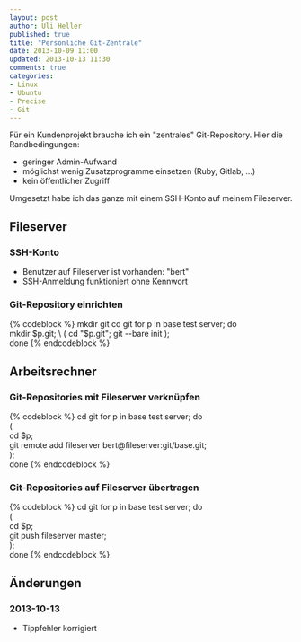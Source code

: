 ```yaml
---
layout: post
author: Uli Heller
published: true
title: "Persönliche Git-Zentrale"
date: 2013-10-09 11:00
updated: 2013-10-13 11:30
comments: true
categories:
- Linux
- Ubuntu
- Precise
- Git
---
```


Für ein Kundenprojekt brauche ich ein "zentrales" Git-Repository.
Hier die Randbedingungen:

* geringer Admin-Aufwand
* möglichst wenig Zusatzprogramme einsetzen (Ruby, Gitlab, ...)
* kein öffentlicher Zugriff

Umgesetzt habe ich das ganze mit einem SSH-Konto auf meinem Fileserver.

<!-- more -->

## Fileserver

### SSH-Konto

* Benutzer auf Fileserver ist vorhanden: "bert"
* SSH-Anmeldung funktioniert ohne Kennwort

### Git-Repository einrichten

{% codeblock %}
mkdir git
cd git
for p in base test server; do \
   mkdir $p.git; \
   ( cd "$p.git"; git --bare init ); \
done
{% endcodeblock %}

## Arbeitsrechner

### Git-Repositories mit Fileserver verknüpfen

{% codeblock %}
cd git
for p in base test server; do \
(                             \
  cd $p;                      \
  git remote add fileserver bert@fileserver:git/base.git; \
);                            \
done
{% endcodeblock %}

### Git-Repositories auf Fileserver übertragen

{% codeblock %}
cd git
for p in base test server; do \
(                             \
  cd $p;                      \
  git push fileserver master; \
);                            \
done
{% endcodeblock %}

## Änderungen

### 2013-10-13

* Tippfehler korrigiert
